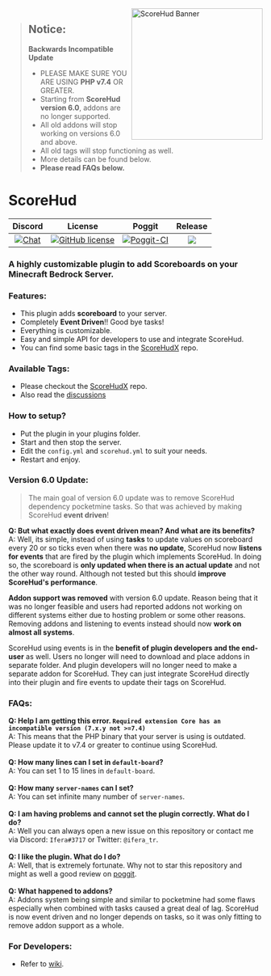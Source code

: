 <img align="right" widht="auto" height="260" src="https://github.com/JackMD/ScoreHud/blob/master/meta/ScoreHud.PNG" alt="ScoreHud Banner">

>## Notice: <br />
>**Backwards Incompatible Update**
>- PLEASE MAKE SURE YOU ARE USING **PHP v7.4** OR GREATER. <br />
>- Starting from **ScoreHud version 6.0**, addons are no longer supported. <br />
>- All old addons will stop working on versions 6.0 and above. <br />
>- All old tags will stop functioning as well. <br />
>- More details can be found below. <br />
>- **Please read FAQs below.**

# ScoreHud

| Discord | License | Poggit | Release |
|:--:|:--:|:--:|:--:|
|[![Chat](https://img.shields.io/badge/chat-on%20discord-7289da.svg)](https://discord.gg/urQt6ETgYu)|[![GitHub license](https://img.shields.io/github/license/Ifera/ScoreHud.svg)](https://github.com/Ifera/ScoreHud/blob/master/LICENSE)|[![Poggit-CI](https://poggit.pmmp.io/ci.shield/Ifera/ScoreHud/ScoreHud)](https://poggit.pmmp.io/ci/Ifera/ScoreHud/ScoreHud)|[![](https://poggit.pmmp.io/shield.state/ScoreHud)](https://poggit.pmmp.io/p/ScoreHud)|

### A highly customizable plugin to add Scoreboards on your Minecraft Bedrock Server.

### Features:

 - This plugin adds **scoreboard** to your server.
 - Completely **Event Driven**!! Good bye tasks!
 - Everything is customizable.
 - Easy and simple API for developers to use and integrate ScoreHud.
 - You can find some basic tags in the [ScoreHudX](https://github.com/Ifera/ScoreHudX) repo.
 
### Available Tags:

 - Please checkout the [ScoreHudX](https://github.com/Ifera/ScoreHudX) repo.
 - Also read the [discussions](https://github.com/Ifera/ScoreHudX/discussions)

### How to setup?

 - Put the plugin in your plugins folder.
 - Start and then stop the server.
 - Edit the `config.yml` and `scorehud.yml` to suit your needs.
 - Restart and enjoy.
 
### Version 6.0 Update:

> The main goal of version 6.0 update was to remove ScoreHud dependency pocketmine tasks. So that was achieved by making
> ScoreHud **event driven**! <br />

**Q: But what exactly does event driven mean? And what are its benefits?** <br />
A: Well, its simple, instead of using **tasks** to update values on scoreboard every 20 or so ticks even when there was **no 
update**, ScoreHud now **listens for events** that are fired by the plugin which implements ScoreHud. In doing so, the scoreboard 
is **only updated when there is an actual update** and not the other way round. Although not tested but this should **improve 
ScoreHud's performance**.<br />

**Addon support was removed** with version 6.0 update. Reason being that it was no longer feasible and users had reported addons 
not working on different systems either due to hosting problem or some other reasons. Removing addons and listening to events 
instead should now **work on almost all systems**.<br />

ScoreHud using events is in the **benefit of plugin developers and the end-user** as well. Users no longer will need to download 
and place addons in separate folder. And plugin developers will no longer need to make a separate addon for ScoreHud. They 
can just integrate ScoreHud directly into their plugin and fire events to update their tags on ScoreHud. 

### FAQs:

**Q: Help I am getting this error. `Required extension Core has an incompatible version (7.x.y not >=7.4)`**<br />
A: This means that the PHP binary that your server is using is outdated. Please update it to v7.4 or greater to continue using ScoreHud. <br /><br />
**Q: How many lines can I set in `default-board`?**<br />
A: You can set 1 to 15 lines in `default-board`. <br /><br />
**Q: How many `server-names` can I set?**<br />
A: You can set infinite many number of `server-names`. <br /><br />
**Q: I am having problems and cannot set the plugin correctly. What do I do?**<br />
A: Well you can always open a new issue on this repository or contact me via Discord: `Ifera#3717` or Twitter: `@ifera_tr`. <br /><br />
**Q: I like the plugin. What do I do?**<br />
A: Well, that is extremely fortunate. Why not to star this repository and might as well a good review on [poggit](https://poggit.pmmp.io/p/ScoreHud).<br /><br />
**Q: What happened to addons?**<br />
A: Addons system being simple and similar to pocketmine had some flaws especially when combined with tasks caused a great deal of lag. ScoreHud is now event driven and no longer depends on tasks, so it was only fitting to remove addon support as a whole. <br />

### For Developers:

 - Refer to [wiki](https://github.com/Ifera/ScoreHud/wiki).
